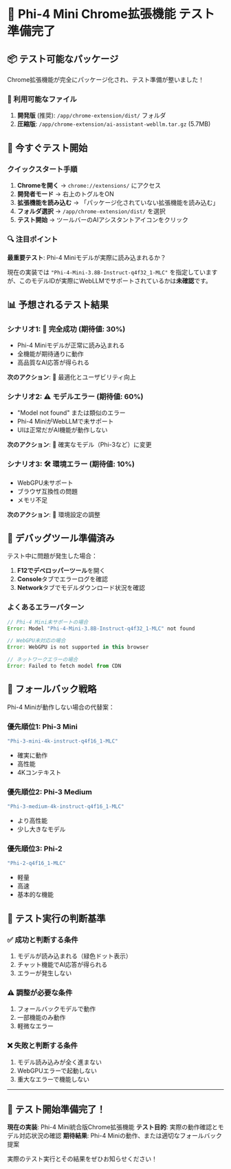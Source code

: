 # 🎯 Phi-4 Mini Chrome拡張機能 テスト準備完了

## 📦 テスト可能なパッケージ

Chrome拡張機能が完全にパッケージ化され、テスト準備が整いました！

### 📁 利用可能なファイル

1. **開発版** (推奨): `/app/chrome-extension/dist/` フォルダ
2. **圧縮版**: `/app/chrome-extension/ai-assistant-webllm.tar.gz` (5.7MB)

## 🚀 今すぐテスト開始

### クイックスタート手順

1. **Chromeを開く** → `chrome://extensions/` にアクセス
2. **開発者モード** → 右上のトグルをON
3. **拡張機能を読み込む** → 「パッケージ化されていない拡張機能を読み込む」
4. **フォルダ選択** → `/app/chrome-extension/dist/` を選択
5. **テスト開始** → ツールバーのAIアシスタントアイコンをクリック

### 🔍 注目ポイント

**最重要テスト**: Phi-4 Miniモデルが実際に読み込まれるか？

現在の実装では `"Phi-4-Mini-3.8B-Instruct-q4f32_1-MLC"` を指定していますが、このモデルIDが実際にWebLLMでサポートされているかは**未確認**です。

## 📊 予想されるテスト結果

### シナリオ1: 🎉 完全成功 (期待値: 30%)
- Phi-4 Miniモデルが正常に読み込まれる
- 全機能が期待通りに動作
- 高品質なAI応答が得られる

**次のアクション**: 🚀 最適化とユーザビリティ向上

### シナリオ2: ⚠️ モデルエラー (期待値: 60%)
- "Model not found" または類似のエラー
- Phi-4 MiniがWebLLMで未サポート
- UIは正常だがAI機能が動作しない

**次のアクション**: 🔧 確実なモデル（Phi-3など）に変更

### シナリオ3: 🛠️ 環境エラー (期待値: 10%)
- WebGPU未サポート
- ブラウザ互換性の問題
- メモリ不足

**次のアクション**: 🔧 環境設定の調整

## 🧪 デバッグツール準備済み

テスト中に問題が発生した場合：

1. **F12でデベロッパーツール**を開く
2. **Console**タブでエラーログを確認
3. **Network**タブでモデルダウンロード状況を確認

### よくあるエラーパターン

```javascript
// Phi-4 Mini未サポートの場合
Error: Model "Phi-4-Mini-3.8B-Instruct-q4f32_1-MLC" not found

// WebGPU未対応の場合  
Error: WebGPU is not supported in this browser

// ネットワークエラーの場合
Error: Failed to fetch model from CDN
```

## 🔄 フォールバック戦略

Phi-4 Miniが動作しない場合の代替案：

### 優先順位1: Phi-3 Mini
```javascript
"Phi-3-mini-4k-instruct-q4f16_1-MLC"
```
- 確実に動作
- 高性能
- 4Kコンテキスト

### 優先順位2: Phi-3 Medium  
```javascript
"Phi-3-medium-4k-instruct-q4f16_1-MLC"
```
- より高性能
- 少し大きなモデル

### 優先順位3: Phi-2
```javascript
"Phi-2-q4f16_1-MLC"
```
- 軽量
- 高速
- 基本的な機能

## 🎯 テスト実行の判断基準

### ✅ 成功と判断する条件
1. モデルが読み込まれる（緑色ドット表示）
2. チャット機能でAI応答が得られる
3. エラーが発生しない

### ⚠️ 調整が必要な条件
1. フォールバックモデルで動作
2. 一部機能のみ動作
3. 軽微なエラー

### ❌ 失敗と判断する条件
1. モデル読み込みが全く進まない
2. WebGPUエラーで起動しない
3. 重大なエラーで機能しない

---

## 🚀 テスト開始準備完了！

**現在の実装**: Phi-4 Mini統合版Chrome拡張機能
**テスト目的**: 実際の動作確認とモデル対応状況の確認
**期待結果**: Phi-4 Miniの動作、または適切なフォールバック提案

実際のテスト実行とその結果をぜひお知らせください！